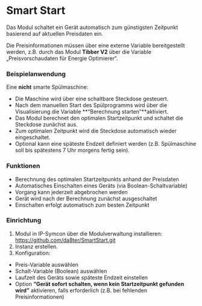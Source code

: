 # Smart Start

Das Modul schaltet ein Gerät automatisch zum günstigsten Zeitpunkt basierend auf aktuellen Preisdaten ein.

Die Preisinformationen müssen über eine externe Variable bereitgestellt werden, z.B. durch das Modul **Tibber V2** über die Variable „Preisvorschaudaten für Energie Optimierer“.

### **Beispielanwendung**

Eine **nicht** smarte Spülmaschine:

* Die Maschine wird über eine schaltbare Steckdose gesteuert.
* Nach dem manuellen Start des Spülprogramms wird über die Visualisierung die Variable **“Berechnung starten”**aktiviert.
* Das Modul berechnet den optimalen Startzeitpunkt und schaltet die Steckdose zunächst aus.
* Zum optimalen Zeitpunkt wird die Steckdose automatisch wieder eingeschaltet.
* Optional kann eine späteste Endzeit definiert werden (z.B. Spülmaschine soll bis spätestens 7 Uhr morgens fertig sein).

### **Funktionen**

* Berechnung des optimalen Startzeitpunkts anhand der Preisdaten
* Automatisches Einschalten eines Geräts (via Boolean-Schaltvariable)
* Vorgang kann jederzeit abgebrochen werden
* Gerät wird nach der Berechnung zunächst ausgeschaltet
* Einschalten erfolgt automatisch zum besten Zeitpunkt

### **Einrichtung**

1. Modul in IP-Symcon über die Modulverwaltung installieren: https://github.com/da8ter/SmartStart.git
2. Instanz erstellen.
3. Konfiguration:
  * Preis-Variable auswählen
  * Schalt-Variable (Boolean) auswählen
  * Laufzeit des Geräts sowie späteste Endzeit einstellen
  * Option **“Gerät sofort schalten, wenn kein Startzeitpunkt gefunden wird”** aktivieren, falls erforderlich (z.B. bei fehlenden Preisinformationen)
